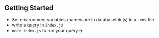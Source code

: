 ## Getting Started

- Set environment variables (names are in databaseInit.js) in a `.env` file
- write a query in `index.js`
- `node index.js` to run your query ✈️
